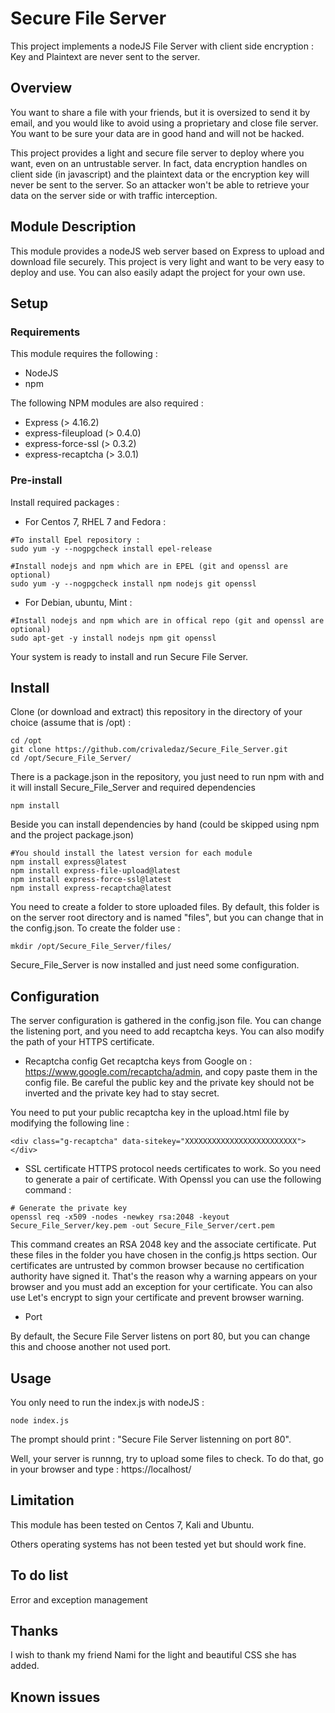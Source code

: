 Secure File Server
==================

This project implements a nodeJS File Server with client side encryption : Key and Plaintext are never sent to the server.

## Overview

You want to share a file with your friends, but it is oversized to send it by email, and you would like to avoid using a proprietary and close file server. You want to be sure your data are in good hand and will not be hacked.

This project provides a light and secure file server to deploy where you want, even on an untrustable server. In fact, data encryption handles on client side (in javascript) and the plaintext data or the encryption key will never be sent to the server. So an attacker won't be able to retrieve your data on the server side or with traffic interception. 

## Module Description

This module provides a nodeJS web server based on Express to upload and download file securely. This project is very light and want to be very easy to deploy and use. You can also easily adapt the project for your own use.

## Setup 
### Requirements
This module requires the following : 

* NodeJS
* npm

The following NPM modules are also required :

* Express (> 4.16.2)
* express-fileupload (> 0.4.0)
* express-force-ssl (> 0.3.2)
* express-recaptcha (> 3.0.1)

### Pre-install

Install required packages :

* For Centos 7, RHEL 7 and Fedora :
```
#To install Epel repository :
sudo yum -y --nogpgcheck install epel-release

#Install nodejs and npm which are in EPEL (git and openssl are optional)
sudo yum -y --nogpgcheck install npm nodejs git openssl
```
* For Debian, ubuntu, Mint :
```
#Install nodejs and npm which are in offical repo (git and openssl are optional)
sudo apt-get -y install nodejs npm git openssl
```

Your system is ready to install and run Secure File Server.

## Install

Clone (or download and extract) this repository in the directory of your choice (assume that is /opt) :
```
cd /opt
git clone https://github.com/crivaledaz/Secure_File_Server.git
cd /opt/Secure_File_Server/
```

There is a package.json in the repository, you just need to run npm with and it will install Secure_File_Server and required dependencies
```
npm install
```

Beside you can install dependencies by hand (could be skipped using npm and the project package.json)
```
#You should install the latest version for each module
npm install express@latest
npm install express-file-upload@latest
npm install express-force-ssl@latest
npm install express-recaptcha@latest
```

You need to create a folder to store uploaded files. By default, this folder is on the server root directory and is named "files", but you can change that in the config.json. To create the folder use :
```
mkdir /opt/Secure_File_Server/files/
```

Secure_File_Server is now installed and just need some configuration.

## Configuration

The server configuration is gathered in the config.json file. You can change the listening port, and you need to add recaptcha keys. You can also modify the path of your HTTPS certificate. 

* Recaptcha config
Get recaptcha keys from Google on : https://www.google.com/recaptcha/admin, and copy paste them in the config file. Be careful the public key and the private key should not be inverted and the private key had to stay secret.

You need to put your public recaptcha key in the upload.html file by modifying the following line :
```
<div class="g-recaptcha" data-sitekey="XXXXXXXXXXXXXXXXXXXXXXXXX"></div>
```

* SSL certificate
HTTPS protocol needs certificates to work. So you need to generate a pair of certificate. With Openssl you can use the following command :

```
# Generate the private key
openssl req -x509 -nodes -newkey rsa:2048 -keyout Secure_File_Server/key.pem -out Secure_File_Server/cert.pem
```

This command creates an RSA 2048 key and the associate certificate. Put these files in the folder you have chosen in the config.js https section. Our certificates are untrusted by common browser because no certification authority have signed it. That's the reason why a warning appears on your browser and you must add an exception for your certificate. You can also use Let's encrypt to sign your certificate and prevent browser warning.

* Port

By default, the Secure File Server listens on port 80, but you can change this and choose another not used port.

## Usage
You only need to run the index.js with nodeJS :
```
node index.js
```

The prompt should print : "Secure File Server listenning on port 80".

Well, your server is runnng, try to upload some files to check. To do that, go in your browser and type : https://localhost/

## Limitation
This module has been tested on Centos 7, Kali and Ubuntu.

Others operating systems has not been tested yet but should work fine.

## To do list

Error and exception management

## Thanks

I wish to thank my friend Nami for the light and beautiful CSS she has added.


## Known issues

